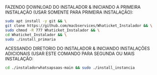 FAZENDO DOWNLOAD DO INSTALADOR & INICIANDO A PRIMEIRA INSTALAÇÃO (USAR SOMENTE PARA PRIMEIRA INSTALAÇÃO):

```bash
sudo apt install -y git && \
git clone https://github.com/macbservices/Whaticket_Instalador && \
sudo chmod -R 777 Whaticket_Instalador && \
cd Whaticket_Instalador && \
sudo ./install_primaria
```

ACESSANDO DIRETORIO DO INSTALADOR & INICIANDO INSTALAÇÕES ADICIONAIS (USAR ESTE COMANDO PARA SEGUNDA OU MAIS INSTALAÇÃO:
```bash
cd ./instaladorwhatsapsaas-main && sudo ./install_instancia
```

